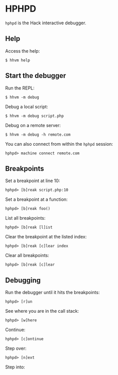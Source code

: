 
# HPHPD

`hphpd` is the Hack interactive debugger.

## Help

Access the help:

    $ hhvm help

## Start the debugger

Run the REPL:

    $ hhvm -m debug

Debug a local script:

    $ hhvm -m debug script.php

Debug on a remote server:

    $ hhvm -m debug -h remote.com

You can also connect from within the `hphpd` session:

    hphpd> machine connect remote.com

## Breakpoints

Set a breakpoint at line 10:

    hphpd> [b]reak script.php:10

Set a breakpoint at a function:

    hphpd> [b]reak foo()

List all breakpoints:

    hphpd> [b]reak [l]ist

Clear the breakpoint at the listed index:

    hphpd> [b]reak [c]lear index

Clear all breakpoints:

    hphpd> [b]reak [c]lear

## Debugging

Run the debugger until it hits the breakpoints:

    hphpd> [r]un

See where you are in the call stack:

    hphpd> [w]here

Continue:

    hphpd> [c]ontinue

Step over:

    hphpd> [n]ext

Step into: